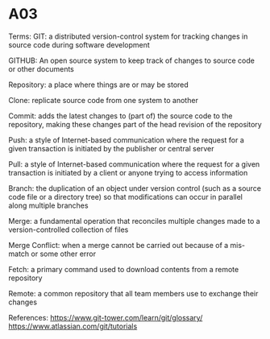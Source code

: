 # A03

Terms:
GIT: a distributed version-control system for tracking changes in source code during software development

GITHUB: An open source system to keep track of changes to source code or other documents

Repository: a place where things are or may be stored

Clone: replicate source code from one system to another

Commit: adds the latest changes to (part of) the source code to the repository, making these changes part of the head revision of the repository

Push: a style of Internet-based communication where the request for a given transaction is initiated by the publisher or central server

Pull: a style of Internet-based communication where the request for a given transaction is initiated by a client or anyone trying to access information

Branch: the duplication of an object under version control (such as a source code file or a directory tree) so that modifications can occur in parallel along multiple branches

Merge: a fundamental operation that reconciles multiple changes made to a version-controlled collection of files

Merge Conflict: when a merge cannot be carried out because of a mis-match or some other error 

Fetch:  a primary command used to download contents from a remote repository

Remote: a common repository that all team members use to exchange their changes

References:
https://www.git-tower.com/learn/git/glossary/
https://www.atlassian.com/git/tutorials
